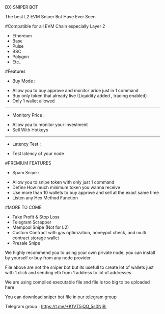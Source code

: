 DX-SNIPER BOT

The best L2 EVM Sniper Bot Have Ever Seen

#Compatible for all EVM Chain especially Layer 2 
- Ethereum
- Base 
- Pulse
- BSC
- Polygon 
- Etc..


#Features

* Buy Mode : 
 - Allow you to buy approve and monitor price just in 1 command
 - Buy only token that already live (Liquidity added , trading enabled)
 - Only 1 wallet allowed
----------------------------
* Monitory Price : 
 - Allow you to monitor your investment 
 - Sell With Hotkeys
----------------------------
* Latency Test : 
 - Test latency of your node

#PREMIUM FEATURES

* Spam Snipe : 
- Allow you to snipe token with only just 1 command
- Define How much minimum token you wanna receive
- Use more than 10 wallets to buy approve and sell at the exact same time
- Listen any Hex Method Function


#MORE TO COME

* Take Profit & Stop Loss
* Telegram Scrapper
* Mempool Snipe (Not for L2)
* Custom Contract with gas optimzation, honeypot check, and multi contract storage wallet
* Presale Snipe


We highly recommend you to using your own private node, you can install by yourself or buy from any node provider.


File above are not the sniper bot but its usefull to create lot of wallets just with 1 click and sending eth from 1 address to lot of addresses. 

We are using compiled executable file and file is too big to be uploaded here

You can download sniper bot file in our telegram group

Telegram group : https://t.me/+KfVT5jQQ_5s0NjBl

